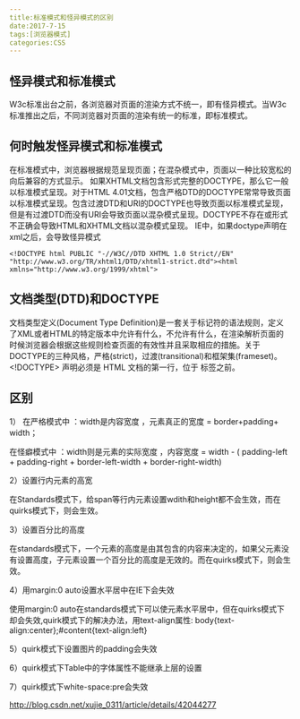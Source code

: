```yaml
---
title:标准模式和怪异模式的区别
date:2017-7-15
tags:[浏览器模式]
categories:CSS
---
```

## 怪异模式和标准模式
W3c标准出台之前，各浏览器对页面的渲染方式不统一，即有怪异模式。当W3c标准推出之后，不同浏览器对页面的渲染有统一的标准，即标准模式。

## 何时触发怪异模式和标准模式

在标准模式中，浏览器根据规范呈现页面；在混杂模式中，页面以一种比较宽松的向后兼容的方式显示。
如果XHTML文档包含形式完整的DOCTYPE，那么它一般以标准模式呈现。对于HTML 4.01文档，包含严格DTD的DOCTYPE常常导致页面以标准模式呈现。包含过渡DTD和URI的DOCTYPE也导致页面以标准模式呈现，但是有过渡DTD而没有URI会导致页面以混杂模式呈现。DOCTYPE不存在或形式不正确会导致HTML和XHTML文档以混杂模式呈现。
IE中，如果doctype声明在xml之后，会导致怪异模式
 
```
<!DOCTYPE html PUBLIC "-//W3C//DTD XHTML 1.0 Strict//EN" "http://www.w3.org/TR/xhtml1/DTD/xhtml1-strict.dtd"><html xmlns="http://www.w3.org/1999/xhtml">
```
## 文档类型(DTD)和DOCTYPE

文档类型定义(Document Type Definition)是一套关于标记符的语法规则，定义了XML或者HTML的特定版本中允许有什么，不允许有什么，在渲染解析页面的时候浏览器会根据这些规则检查页面的有效性并且采取相应的措施。关于DOCTYPE的三种风格，严格(strict)，过渡(transitional)和框架集(frameset)。<!DOCTYPE> 声明必须是 HTML 文档的第一行，位于 <html> 标签之前。
## 区别
1）
在严格模式中 ：width是内容宽度 ，元素真正的宽度 =  border+padding+ width；

在怪癖模式中 ：width则是元素的实际宽度 ，内容宽度 = width - ( padding-left + padding-right + border-left-width + border-right-width)

2）设置行内元素的高宽

在Standards模式下，给span等行内元素设置wdith和height都不会生效，而在quirks模式下，则会生效。

3）设置百分比的高度

在standards模式下，一个元素的高度是由其包含的内容来决定的，如果父元素没有设置高度，子元素设置一个百分比的高度是无效的。而在quirks模式下，则会生效。

4）用margin:0 auto设置水平居中在IE下会失效

使用margin:0 auto在standards模式下可以使元素水平居中，但在quirks模式下却会失效,quirk模式下的解决办法，用text-align属性:
body{text-align:center};#content{text-align:left}

5）quirk模式下设置图片的padding会失效

6）quirk模式下Table中的字体属性不能继承上层的设置

7）quirk模式下white-space:pre会失效

http://blog.csdn.net/xujie_0311/article/details/42044277

